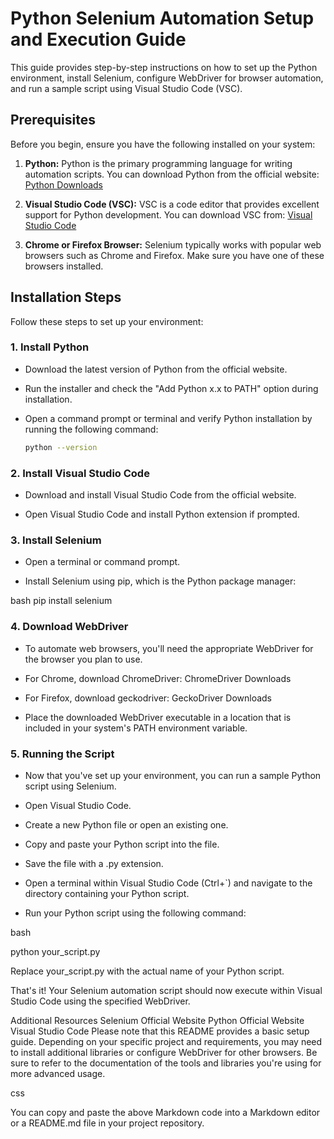 # Python Selenium Automation Setup and Execution Guide

This guide provides step-by-step instructions on how to set up the Python environment, install Selenium, configure WebDriver for browser automation, and run a sample script using Visual Studio Code (VSC).

## Prerequisites

Before you begin, ensure you have the following installed on your system:

1. **Python:** Python is the primary programming language for writing automation scripts. You can download Python from the official website: [Python Downloads](https://www.python.org/downloads/)

2. **Visual Studio Code (VSC):** VSC is a code editor that provides excellent support for Python development. You can download VSC from: [Visual Studio Code](https://code.visualstudio.com/)

3. **Chrome or Firefox Browser:** Selenium typically works with popular web browsers such as Chrome and Firefox. Make sure you have one of these browsers installed.

## Installation Steps

Follow these steps to set up your environment:

### 1. Install Python

- Download the latest version of Python from the official website.

- Run the installer and check the "Add Python x.x to PATH" option during installation.

- Open a command prompt or terminal and verify Python installation by running the following command:

  ```bash
  python --version

### 2. Install Visual Studio Code
- Download and install Visual Studio Code from the official website.

- Open Visual Studio Code and install Python extension if prompted.

### 3. Install Selenium
- Open a terminal or command prompt.

- Install Selenium using pip, which is the Python package manager:

bash
pip install selenium

### 4. Download WebDriver
- To automate web browsers, you'll need the appropriate WebDriver for the browser you plan to use.

- For Chrome, download ChromeDriver: ChromeDriver Downloads

- For Firefox, download geckodriver: GeckoDriver Downloads

- Place the downloaded WebDriver executable in a location that is included in your system's PATH environment variable.

### 5. Running the Script
- Now that you've set up your environment, you can run a sample Python script using Selenium.

- Open Visual Studio Code.

- Create a new Python file or open an existing one.

- Copy and paste your Python script into the file.

- Save the file with a .py extension.

- Open a terminal within Visual Studio Code (Ctrl+`) and navigate to the directory containing your Python script.

- Run your Python script using the following command:

bash

python your_script.py

Replace your_script.py with the actual name of your Python script.

That's it! Your Selenium automation script should now execute within Visual Studio Code using the specified WebDriver.

Additional Resources
Selenium Official Website
Python Official Website
Visual Studio Code
Please note that this README provides a basic setup guide. Depending on your specific project and requirements, you may need to install additional libraries or configure WebDriver for other browsers. Be sure to refer to the documentation of the tools and libraries you're using for more advanced usage.

css

You can copy and paste the above Markdown code into a Markdown editor or a README.md file in your project repository.
